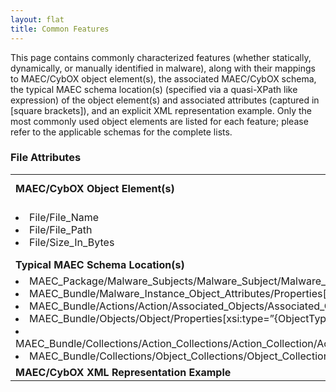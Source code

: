 ```yaml
---
layout: flat
title: Common Features
---
```


This page contains commonly characterized features (whether statically, dynamically, or manually identified in malware), along with their mappings to MAEC/CybOX object element(s), the associated MAEC/CybOX schema, the typical MAEC schema location(s) (specified via a quasi-XPath like expression) of the object element(s) and associated attributes (captured in [square brackets]), and an explicit XML representation example. Only the most commonly used object elements are listed for each feature; please refer to the applicable schemas for the complete lists.

### File Attributes

<table style="width:100%" th{background-color:blue; color:white;}>
  <tr>
    <td><b>MAEC/CybOX Object Element(s)</b></td>
    <td><b>MAEC/CybOX Schema(s)</b></td>
  </tr>
  <tr>
    <td>
      <list>
	    <li> File/File_Name
		<li> File/File_Path
		<li> File/Size_In_Bytes
	  </list>
    </td>
    <td>
      <list>
        <li> CybOX:FileObj
   	    <li> CybOX:WinFileObj
		<li> CybOX:WinExecFileObj
	  </list>
    </td>
  </tr>
  <tr>
    <td><b>Typical MAEC Schema Location(s)</b></td>
  </tr>
  <tr>
    <td>
    <list>
	  <li> MAEC_Package/Malware_Subjects/Malware_Subject/Malware_Subject/Malware_Instance_Object_Attributes/Properties[xsi:type=”{ObjectType}”]
	  <li>MAEC_Bundle/Malware_Instance_Object_Attributes/Properties[xsi:type=”{ObjectType}”]
	  <li>MAEC_Bundle/Actions/Action/Associated_Objects/Associated_Object/Properties[xsi:type=”{ObjectType}”]
	  <li>MAEC_Bundle/Objects/Object/Properties[xsi:type=”{ObjectType}”] <li>MAEC_Bundle/Collections/Action_Collections/Action_Collection/Action_List/Action/Associated_Objects/Associated_Object/Properties[xsi:type=”{ObjectType}”]
	  <li>MAEC_Bundle/Collections/Object_Collections/Object_Collection/Object_List/Object/Properties[xsi:type=”{ObjectType}”]
	</list>
	</td>
  </tr>
  <tr>
    <td><b>MAEC/CybOX XML Representation Example</b></td>
  </tr>
  <tr>
  
  </tr>
</table>
    	
		   

